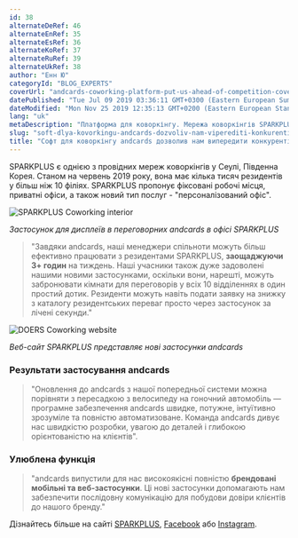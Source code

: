 ```yaml
---
id: 38
alternateDeRef: 46
alternateEnRef: 35
alternateEsRef: 36
alternateKoRef: 37
alternateRuRef: 39
alternateUkRef: 38
author: "Енн Ю"
categoryId: "BLOG_EXPERTS"
coverUrl: "andcards-coworking-platform-put-us-ahead-of-competition-cover.png"
datePublished: "Tue Jul 09 2019 03:36:11 GMT+0300 (Eastern European Summer Time)"
dateModified: "Mon Nov 25 2019 12:35:13 GMT+0200 (Eastern European Standard Time)"
lang: "uk"
metaDescription: "Платформа для коворкінгу. Мережа коворкінгів SPARKPLUS в Сеулі ділиться історією про те, як система andcards вивела їх поза межі конкуренції."
slug: "soft-dlya-kovorkingu-andcards-dozvoliv-nam-viperediti-konkurentiv"
title: "Софт для коворкінгу andcards дозволив нам випередити конкурентів"
---
```


SPARKPLUS є однією з провідних мереж коворкінгів у Сеулі, Південна Корея. Станом на червень 2019 року, вона має кілька тисяч резидентів у більш ніж 10 філіях. SPARKPLUS пропонує фіксовані робочі місця, приватні офіси, а також новий тип послуг - "персоналізований офіс".

![SPARKPLUS Coworking interior](https://s3.ap-northeast-2.amazonaws.com/blogs.andcards.com/andcards-coworking-platform-put-us-ahead-of-competition-1.png|height=1080,width=1920)

_Застосунок для дисплеїв в переговорних andcards в офісі SPARKPLUS_

> "Завдяки andcards, наші менеджери спільноти можуть більш ефективно працювати з резидентами SPARKPLUS, **заощаджуючи 3+ годин** на тиждень. Наші учасники також дуже задоволені нашими новими застосунками, оскільки вони, нарешті, можуть забронювати кімнати для переговорів у всіх 10 відділеннях в один простий дотик. Резиденти можуть навіть подати заявку на знижку з каталогу резидентських переваг просто через застосунок за лічені секунди."

![DOERS Coworking website](https://s3.ap-northeast-2.amazonaws.com/blogs.andcards.com/andcards-coworking-platform-put-us-ahead-of-competition-2.png|height=1080,width=1920)

_Веб-сайт SPARKPLUS представляє нові застосунки andcards_

### Результати застосування andcards

> "Оновлення до andcards з нашої попередньої системи можна порівняти з пересадкою з велосипеду на гоночний автомобіль — програмне забезпечення andcards швидке, потужне, інтуїтивно зрозуміле та повністю автоматизоване. Команда andcards дивує нас швидкістю розробки, увагою до деталей і глибокою орієнтованістю на клієнтів".

### Улюблена функція

> "andcards випустили для нас високоякісні повністю **брендовані мобільні та веб-застосунки**. Ці нові застосунки допомагають нам забезпечити послідовну комунікацію для побудови довіри клієнтів до нашого бренду."

Дізнайтесь більше на сайті [SPARKPLUS](https://sparkplus.co), [Facebook](https://www.facebook.com/sparkplusoffice) або [Instagram](https://www.instagram.com/sparkplus_official/).
